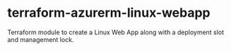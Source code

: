 # terraform-azurerm-linux-webapp
Terraform module to create a Linux Web App along with a deployment slot and management lock.
